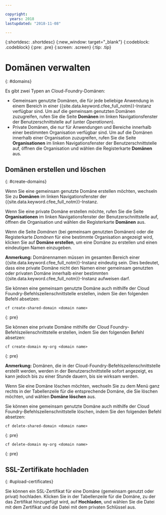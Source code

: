 ```yaml
---

copyright:
  years: 2018
lastupdated: "2018-11-08"

---
```


{:shortdesc: .shortdesc}
{:new_window: target="_blank"}
{:codeblock: .codeblock}
{:pre: .pre}
{:screen: .screen}
{:tip: .tip}


# Domänen verwalten
{: #domains}

Es gibt zwei Typen an Cloud-Foundry-Domänen:
* Gemeinsam genutzte Domänen, die für jede beliebige Anwendung in einem Bereich in einer {{site.data.keyword.cfee_full_notm}}-Instanz verfügbar sind. Um auf die gemeinsam genutzten Domänen zuzugreifen, rufen Sie die Seite **Domänen** im linken Navigationsfenster der Benutzerschnittstelle auf (unter *Operationen*).
* Private Domänen, die nur für Anwendungen und Bereiche innerhalb einer bestimmten Organisation verfügbar sind. Um auf die Domänen innerhalb einer Organisation zuzugreifen, rufen Sie die Seite **Organisationen** im linken Navigationsfenster der Benutzerschnittstelle auf, öffnen die Organisation und wählen die Registerkarte **Domänen** aus.

## Domänen erstellen und löschen
{: #create-domains}

Wenn Sie eine gemeinsam genutzte Domäne erstellen möchten, wechseln Sie zu **Domänen** im linken Navigationsfenster der {{site.data.keyword.cfee_full_notm}}-Instanz.  

Wenn Sie eine private Domäne erstellen möchte, rufen Sie die Seite **Organisationen** im linken Navigationsfenster der Benutzerschnittstelle auf, öffnen die Organisation und wählen die Registerkarte **Domänen** aus.

Wenn die Seite _Domänen_ (bei gemeinsam genutzten Domänen) oder die Registerkarte _Domänen_ für eine bestimmte Organisation angezeigt wird, klicken Sie auf **Domäne erstellen**, um eine Domäne zu erstellen und einen eindeutigen Namen einzugeben.

**Anmerkung:** Domänennamen müssen im gesamten Bereich einer {{site.data.keyword.cfee_full_notm}}-Instanz eindeutig sein. Dies bedeutet, dass eine private Domäne nicht den Namen einer gemeinsam genutzten oder privaten Domäne innerhalb einer bestimmten {{site.data.keyword.cfee_full_notm}}-Instanz aufweisen darf.

Sie können eine gemeinsam genutzte Domäne auch mithilfe der Cloud Foundry-Befehlszeilenschnittstelle erstellen, indem Sie den folgenden Befehl absetzen:
  ```
  cf create-shared-domain <domain name>
  ```
  {: pre}
  
Sie können eine private Domäne mithilfe der Cloud Foundry-Befehlszeilenschnittstelle erstellen, indem Sie den folgenden Befehl absetzen:
  ```
  cf create-domain my-org <domain name>
  ```
  {: pre}
  
**Anmerkung:** Domänen, die in der Cloud-Foundry-Befehlszeilenschnittstelle erstellt werden, werden in der Benutzerschnittstelle sofort angezeigt, es kann jedoch bis zu einer Stunde dauern, bis sie wirksam werden.

Wenn Sie eine Domäne löschen möchten, wechseln Sie zu dem Menü ganz rechts in der Tabellenzeile für die entsprechende Domäne, die Sie löschen möchten, und wählen **Domäne löschen** aus.
  
Sie können eine gemeinsam genutzte Domäne auch mithilfe der Cloud Foundry-Befehlszeilenschnittstelle löschen, indem Sie den folgenden Befehl absetzen:
  ```
  cf delete-shared-domain <domain name>
  ```
  {: pre}  
  
  ```
  cf delete-domain my-org <domain name>
  ```
  {: pre}
  
 
 ## SSL-Zertifikate hochladen
 {: #upload-certificates}
 
Sie können ein SSL-Zertifikat für eine Domäne (gemeinsam genutzt oder privat) hochladen. Klicken Sie in der Tabellenzeile für die Domäne, zu der das Zertifikat hinzugefügt wird, auf **Hochladen**, und wählen Sie die Datei mit dem Zertifikat und die Datei mit dem privaten Schlüssel aus.
  
